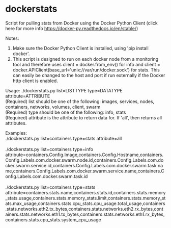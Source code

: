 # dockerstats
Script for pulling stats from Docker using the Docker Python Client (click here for more info https://docker-py.readthedocs.io/en/stable/)

Notes:
1. Make sure the Docker Python Client is installed, using 'pip install docker'.
2. This script is designed to run on each docker node from a monitoring tool and therefore uses client = docker.from_env() for info and client = docker.APIClient(base_url='unix://var/run/docker.sock') for stats. This can easily be changed to the host and port if run externally if the Docker http client is enabled.

Usage: 
./dockerstats.py list=LISTTYPE type=DATATYPE attribute=ATTRIBUTE <br>
  (Required) list should be one of the following: images, services, nodes, containers, networks, volumes, client, swarm <br>
  (Required) type should be one of the following: info, stats <br>
  (Required) attribute is the attribute to return data for. If 'all', then returns all attributes. <br>
    
Examples: <br>
  ./dockerstats.py list=containers type=stats attribute=all <br><br>
  ./dockerstats.py list=containers type=info attribute=containers.Config.Image,containers.Config.Hostname,containers.Config.Labels.com.docker.swarm.node.id,containers.Config.Labels.com.docker.swarm.service.id,containers.Config.Labels.com.docker.swarm.task.name,containers.Config.Labels.com.docker.swarm.service.name,containers.Config.Labels.com.docker.swarm.task.id <br><br>
  ./dockerstats.py list=containers type=stats attribute=containers.stats.name,containers.stats.id,containers.stats.memory_stats.usage,containers.stats.memory_stats.limit,containers.stats.memory_stats.max_usage,containers.stats.cpu_stats.cpu_usage.total_usage,containers.stats.networks.eth2.tx_bytes,containers.stats.networks.eth2.rx_bytes,containers.stats.networks.eth1.tx_bytes,containers.stats.networks.eth1.rx_bytes,containers.stats.cpu_stats.system_cpu_usage <br><br>
